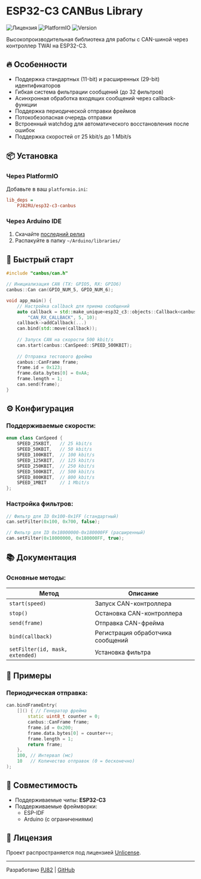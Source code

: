 # ESP32-C3 CANBus Library

![Лицензия](https://img.shields.io/badge/license-Unlicense-blue.svg)
![PlatformIO](https://img.shields.io/badge/platform-ESP32--C3-green.svg)
![Version](https://img.shields.io/badge/version-1.1.0-orange)

Высокопроизводительная библиотека для работы с CAN-шиной через контроллер TWAI на ESP32-C3.

## 🔥 Особенности

- Поддержка стандартных (11-bit) и расширенных (29-bit) идентификаторов
- Гибкая система фильтрации сообщений (до 32 фильтров)
- Асинхронная обработка входящих сообщений через callback-функции
- Поддержка периодической отправки фреймов
- Потокобезопасная очередь отправки
- Встроенный watchdog для автоматического восстановления после ошибок
- Поддержка скоростей от 25 kbit/s до 1 Mbit/s

## 📦 Установка

### Через PlatformIO

Добавьте в ваш `platformio.ini`:
```ini
lib_deps =
    PJ82RU/esp32-c3-canbus
```

### Через Arduino IDE

1. Скачайте [последний релиз](https://github.com/PJ82RU/esp32-c3-canbus/releases)
2. Распакуйте в папку `~/Arduino/libraries/`

## 🚀 Быстрый старт

```cpp
#include "canbus/can.h"

// Инициализация CAN (TX: GPIO5, RX: GPIO6)
canbus::Can can(GPIO_NUM_5, GPIO_NUM_6);

void app_main() {
    // Настройка callback для приема сообщений
    auto callback = std::make_unique<esp32_c3::objects::Callback<canbus::CanFrame>>(
        "CAN_RX_CALLBACK", 5, 10);
    callback->addCallback(...)
    can.bind(std::move(callback));
    
    // Запуск CAN на скорости 500 kbit/s
    can.start(canbus::CanSpeed::SPEED_500KBIT);
    
    // Отправка тестового фрейма
    canbus::CanFrame frame;
    frame.id = 0x123;
    frame.data.bytes[0] = 0xAA;
    frame.length = 1;
    can.send(frame);
}
```

## ⚙️ Конфигурация

### Поддерживаемые скорости:

```cpp
enum class CanSpeed {
    SPEED_25KBIT,   // 25 kbit/s
    SPEED_50KBIT,   // 50 kbit/s
    SPEED_100KBIT,  // 100 kbit/s
    SPEED_125KBIT,  // 125 kbit/s
    SPEED_250KBIT,  // 250 kbit/s
    SPEED_500KBIT,  // 500 kbit/s
    SPEED_800KBIT,  // 800 kbit/s
    SPEED_1MBIT     // 1 Mbit/s
};
```

### Настройка фильтров:

```cpp
// Фильтр для ID 0x100-0x1FF (стандартный)
can.setFilter(0x100, 0x700, false);

// Фильтр для ID 0x18000000-0x180000FF (расширенный)
can.setFilter(0x18000000, 0x180000FF, true);
```

## 📚 Документация

### Основные методы:

| Метод                           | Описание                          |
|---------------------------------|-----------------------------------|
| `start(speed)`                  | Запуск CAN-контроллера            |
| `stop()`                        | Остановка CAN-контроллера         |
| `send(frame)`                   | Отправка CAN-фрейма               |
| `bind(callback)`                | Регистрация обработчика сообщений |
| `setFilter(id, mask, extended)` | Установка фильтра                 |

## 🔧 Примеры

### Периодическая отправка:

```cpp
can.bindFrameEntry(
    []() { // Генератор фрейма
        static uint8_t counter = 0;
        canbus::CanFrame frame;
        frame.id = 0x200;
        frame.data.bytes[0] = counter++;
        frame.length = 1;
        return frame;
    },
    100, // Интервал (мс)
    10   // Количество отправок (0 = бесконечно)
);
```

## 🤝 Совместимость

- Поддерживаемые чипы: **ESP32-C3**
- Поддерживаемые фреймворки:
    - ESP-IDF
    - Arduino (с ограничениями)

## 📜 Лицензия

Проект распространяется под лицензией [Unlicense](https://unlicense.org/).

---
Разработано [PJ82](mailto:project82@mail.ru) | [GitHub](https://github.com/PJ82RU/esp32-c3-canbus)

```

